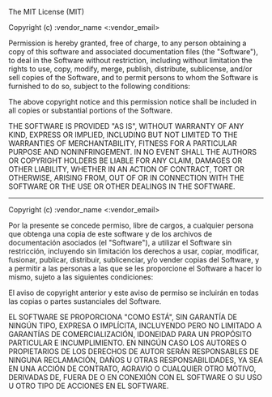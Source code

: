 The MIT License (MIT)

Copyright (c) :vendor_name <:vendor_email>

Permission is hereby granted, free of charge, to any person obtaining a copy
of this software and associated documentation files (the "Software"), to deal
in the Software without restriction, including without limitation the rights
to use, copy, modify, merge, publish, distribute, sublicense, and/or sell
copies of the Software, and to permit persons to whom the Software is
furnished to do so, subject to the following conditions:

The above copyright notice and this permission notice shall be included in
all copies or substantial portions of the Software.

THE SOFTWARE IS PROVIDED "AS IS", WITHOUT WARRANTY OF ANY KIND, EXPRESS OR
IMPLIED, INCLUDING BUT NOT LIMITED TO THE WARRANTIES OF MERCHANTABILITY,
FITNESS FOR A PARTICULAR PURPOSE AND NONINFRINGEMENT. IN NO EVENT SHALL THE
AUTHORS OR COPYRIGHT HOLDERS BE LIABLE FOR ANY CLAIM, DAMAGES OR OTHER
LIABILITY, WHETHER IN AN ACTION OF CONTRACT, TORT OR OTHERWISE, ARISING FROM,
OUT OF OR IN CONNECTION WITH THE SOFTWARE OR THE USE OR OTHER DEALINGS IN
THE SOFTWARE.

------------------

Copyright (c) :vendor_name <:vendor_email>

Por la presente se concede permiso, libre de cargos, a cualquier persona que obtenga
una copia de este software y de los archivos de documentación asociados (el "Software"), 
a utilizar el Software sin restricción, incluyendo sin limitación los derechos a usar, 
copiar, modificar, fusionar, publicar, distribuir, sublicenciar, y/o vender copias del 
Software, y a permitir a las personas a las que se les proporcione el Software a hacer 
lo mismo, sujeto a las siguientes condiciones:

El aviso de copyright anterior y este aviso de permiso se incluirán en todas las copias 
o partes sustanciales del Software.

EL SOFTWARE SE PROPORCIONA "COMO ESTÁ", SIN GARANTÍA DE NINGÚN TIPO, EXPRESA O IMPLÍCITA, 
INCLUYENDO PERO NO LIMITADO A GARANTÍAS DE COMERCIALIZACIÓN, IDONEIDAD PARA UN PROPÓSITO 
PARTICULAR E INCUMPLIMIENTO. EN NINGÚN CASO LOS AUTORES O PROPIETARIOS DE LOS DERECHOS DE 
AUTOR SERÁN RESPONSABLES DE NINGUNA RECLAMACIÓN, DAÑOS U OTRAS RESPONSABILIDADES, YA SEA 
EN UNA ACCIÓN DE CONTRATO, AGRAVIO O CUALQUIER OTRO MOTIVO, DERIVADAS DE, FUERA DE O EN 
CONEXIÓN CON EL SOFTWARE O SU USO U OTRO TIPO DE ACCIONES EN EL SOFTWARE.
